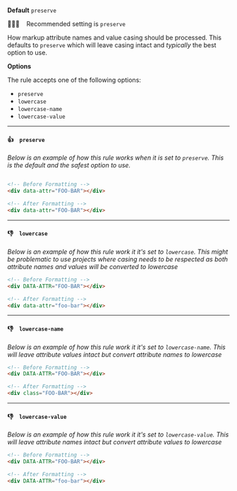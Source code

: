 **Default** `preserve`

💁🏽‍♀️ &nbsp;&nbsp; Recommended setting is `preserve`

How markup attribute names and value casing should be processed. This defaults to `preserve` which will leave casing intact and _typically_ the best option to use.

**Options**

The rule accepts one of the following options:

- `preserve`
- `lowercase`
- `lowercase-name`
- `lowercase-value`

---

#### 👍 &nbsp;&nbsp; `preserve`

_Below is an example of how this rule works when it is set to `preserve`. This is the default and the safest option to use._

```html

<!-- Before Formatting -->
<div data-attr="FOO-BAR"></div>

<!-- After Formatting -->
<div data-attr="FOO-BAR"></div>

```

---

#### 👎 &nbsp;&nbsp; `lowercase`

_Below is an example of how this rule work it it's set to `lowercase`. This might be problematic to use projects where casing needs to be respected as both attribute names and values will be converted to lowercase_

```html
<!-- Before Formatting -->
<div DATA-ATTR="FOO-BAR"></div>

<!-- After Formatting -->
<div data-attr="foo-bar"></div>
```

---

#### 👎 &nbsp;&nbsp; `lowercase-name`

_Below is an example of how this rule work it it's set to `lowercase-name`. This will leave attribute values intact but convert attribute names to lowercase_

```html
<!-- Before Formatting -->
<div DATA-ATTR="FOO-BAR"></div>

<!-- After Formatting -->
<div class="FOO-BAR"></div>
```

---

#### 👎 &nbsp;&nbsp; `lowercase-value`

_Below is an example of how this rule work it it's set to `lowercase-value`. This will leave attribute names intact but convert attribute values to lowercase_

```html
<!-- Before Formatting -->
<div DATA-ATTR="FOO-BAR"></div>

<!-- After Formatting -->
<div DATA-ATTR="foo-bar"></div>
```
